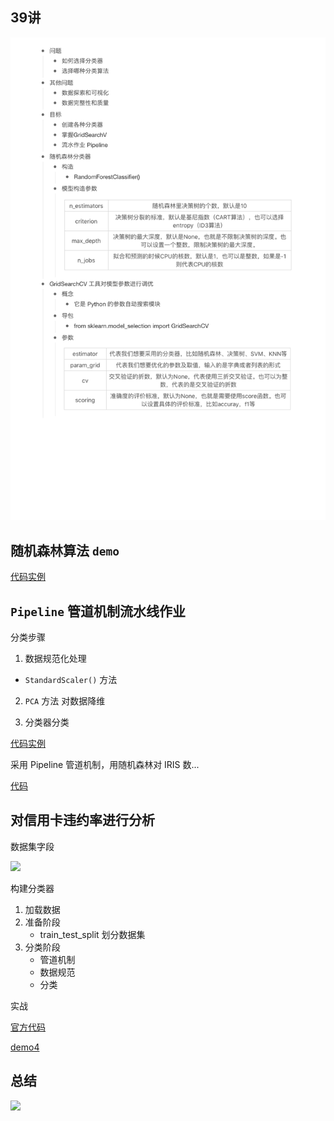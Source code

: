 ## 39讲

![](39丨数据挖掘实战（1）：信用卡违约率分析.png)

## 随机森林算法 `demo`

[代码实例](demo.py)

## `Pipeline` 管道机制流水线作业

分类步骤

 1. 数据规范化处理
   - `StandardScaler()` 方法
 2. `PCA` 方法 对数据降维
  
 3. 分类器分类
 
 
 [代码实例](demo2.py)
 
 采用 Pipeline 管道机制，用随机森林对 IRIS 数...

 [代码](demo3.py)

## 对信用卡违约率进行分析

数据集字段

![](https://static001.geekbang.org/resource/image/17/88/1730fb3a809c99950739e7f50e1a6988.jpg)

构建分类器

  1. 加载数据
  2.  准备阶段
      - train_test_split 划分数据集
  3. 分类阶段
     - 管道机制
     - 数据规范
     - 分类
 
实战

 [官方代码](./credit_default/credit_default_analysis.py)
 
 [demo4](demo4.py)
 
 ## 总结
 
 ![](https://static001.geekbang.org/resource/image/14/16/14f9cddc17d6cceb0b8cbc4381c65216.png)
 